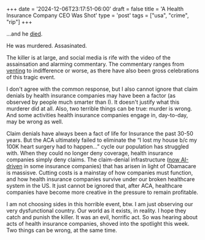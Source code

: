 +++
date = '2024-12-06T23:17:51-06:00'
draft = false
title = 'A Health Insurance Company CEO Was Shot'
type = 'post'
tags = ["usa", "crime", "rip"]
+++

...and he <a href="https://www.nytimes.com/2024/12/06/nyregion/unitedhealthcare-brian-thompson-shooting.html">died</a>. <br />

He was murdered. Assasinated.<br />

The killer is at large, and social media is rife with the video of the assainsation and alarming commentary.  The commentary ranges from <a href="https://www.npr.org/sections/shots-health-news/2024/12/06/nx-s1-5217736/brian-thompson-unitedhealthcare-ceo-social-media">venting</a> to indifference or worse, as there have also been gross celebrations of this tragic event. <br />

I don't agree with the common response, but I also cannot ignore that claim denials by health insurance companies may have been a factor (as observed by people much smarter than I).  It doesn't justify what this murderer did at all. Also, two terrible things can be true: murder is wrong. And some activities health insurance companies engage in, day-to-day, may be wrong as well. <br />

Claim denials have always been a fact of life for Insurance the past 30-50 years. But the ACA ultimately failed to eliminate the “I lost my house b/c my 100K heart surgery had to happen…” cycle our population has struggled with.  When they could no longer deny coverage, health insurance companies simply deny claims.  The claim-denial infrastructure (<a href="https://www.newsweek.com/hospitals-are-reporting-more-insurance-denials-ai-driving-them-1977706">now AI-driven</a> in some insurance companies) that has arisen in light of Obamacare is massisve. Cutting costs is a mainstay of how companies must function, and how health insurance companies survive under our broken healthcare system in the US. It just cannot be ignored that, after ACA, healthcare companies have become more creative in the pressure to remain profitable.<br />  

I am not choosing sides in this horrible event, btw.  I am just observing our very dysfunctional country. Our world as it exists, in reality.  I hope they catch and punish the killer.  It was an evil, horrific act. So was hearing about acts of health insurance companies, shoved into the spotlight this week. Two things can be wrong, at the same time.<br />